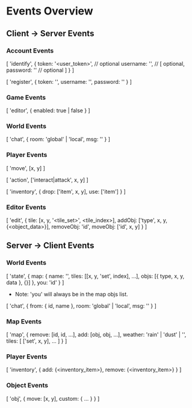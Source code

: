 
# Events Overview

## Client -> Server Events

### Account Events 

[
    'identify',
    {
        token: '<user_token>', // optional
        username: '', // [ optional, 
        password: '' // optional ]
    }
]

[
    'register',
    {
        token: '',
        username: '',
        password: ''
    }
]

### Game Events

[
    'editor',
    {
        enabled: true | false
    }
]

### World Events

[
    'chat',
    {
        room: 'global' | 'local',
        msg: ''
    }
]

### Player Events

[
    'move',
    [x, y]
]

[
    'action',
    ['interact|attack', x, y]
]

[
    'inventory',
    {
        drop: ['item', x, y],
        use: ['item']
    }
]

### Editor Events

[
    'edit',
    {
        tile: [x, y, '<tile_set>', <tile_index>],
        addObj: ['type', x, y, {<object_data>}],
        removeObj: 'id',
        moveObj: ['id', x, y]
    }
]

## Server -> Client Events

### World Events

[
    'state',
    {
        map: {
            name: '',
            tiles: [[x, y, 'set', index], ...],
            objs: [{ type, x, y, data }, {}]
        },
        you: 'id'
    }
]

* Note: 'you' will always be in the map objs list.

[
    'chat',
    {
        from: {
            id, name
        },
        room: 'global' | 'local',
        msg: ''
    }
]

### Map Events

[
    'map',
    {
        remove: [id, id, ...],
        add: [obj, obj, ...],
        weather: 'rain' | 'dust' | '',
        tiles: [
            ['set', x, y],
            ...
        ]
    }
]

### Player Events

[
    'inventory',
    {
        add: {<inventory_item>},
        remove: {<inventory_item>}
    }
]

### Object Events

[
    'obj',
    {
        move: [x, y],
        custom: { ... }
    }
]